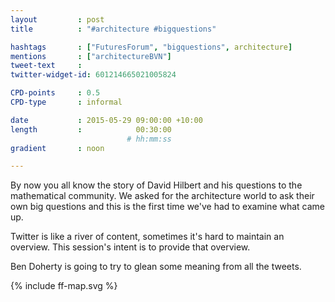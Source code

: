 ```yaml
---
layout         : post
title          : "#architecture #bigquestions"

hashtags       : ["FuturesForum", "bigquestions", architecture]
mentions       : ["architectureBVN"]
tweet-text     :
twitter-widget-id: 601214665021005824

CPD-points     : 0.5
CPD-type       : informal

date           : 2015-05-29 09:00:00 +10:00
length         :            00:30:00
                          # hh:mm:ss
gradient       : noon

---
```


By now you all know the story of David Hilbert and his questions to the mathematical community. We asked for the architecture world to ask their own big questions and this is the first time we've had to examine what came up.

Twitter is like a river of content, sometimes it's hard to maintain an overview. This session's intent is to provide that overview.

Ben Doherty is going to try to glean some meaning from all the tweets.

<div class="the-map">{% include ff-map.svg %}</div>
